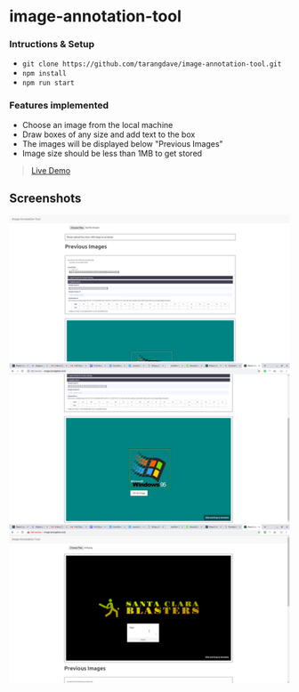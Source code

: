 # image-annotation-tool

### Intructions & Setup
+ ``` git clone https://github.com/tarangdave/image-annotation-tool.git ```
+ ``` npm install ```
+ ``` npm run start ```

### Features implemented
+ Choose an image from the local machine
+ Draw boxes of any size and add text to the box
+ The images will be displayed below "Previous Images"
+ Image size should be less than 1MB to get stored

> [Live Demo](http://image.tarangdave.club/)

## Screenshots
![Start Page](https://github.com/tarangdave/image-annotation-tool/blob/master/images/sc1.png)
![Annotation](https://github.com/tarangdave/image-annotation-tool/blob/master/images/sc2.png)
![Upload and annotation in action](https://github.com/tarangdave/image-annotation-tool/blob/master/images/sc3.png)
